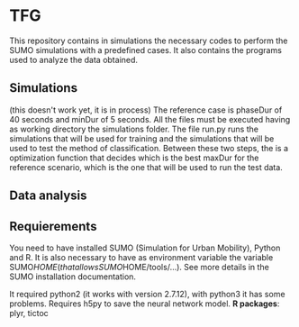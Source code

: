 # TFG
This repository contains in simulations the necessary codes to perform the SUMO simulations with a predefined cases.
It also contains the programs used to analyze the data obtained.

## Simulations
(this doesn't work yet, it is in process)
The reference case is phaseDur of 40 seconds and minDur of 5 seconds.
All the files must be executed having as working directory the simulations folder. 
The file run.py runs the simulations that will be used for training and the simulations that will be used to test the method of classification. Between these two steps, the is a optimization function that decides which is the best maxDur for the reference scenario, which is the one that will be used to run the test data.

## Data analysis


## Requierements
You need to have installed SUMO (Simulation for Urban Mobility), Python and R. 
It is also necessary to have as environment variable the variable SUMO$HOME (that allows SUMO$HOME/tools/...). See more details in the SUMO installation documentation.  

It required python2 (it works with version 2.7.12), with python3 it has some problems. 
Requires h5py to save the neural network model. 
**R packages**: plyr, tictoc

